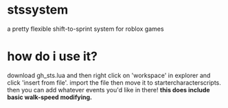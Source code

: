 # stssystem
a pretty flexible shift-to-sprint system for roblox games

# how do i use it?
download gh_sts.lua and then right click on 'workspace' in explorer and click 'insert from file'. import the file then move it to startercharacterscripts. then you can add whatever events you'd like in there! **this does include basic walk-speed modifying.**
